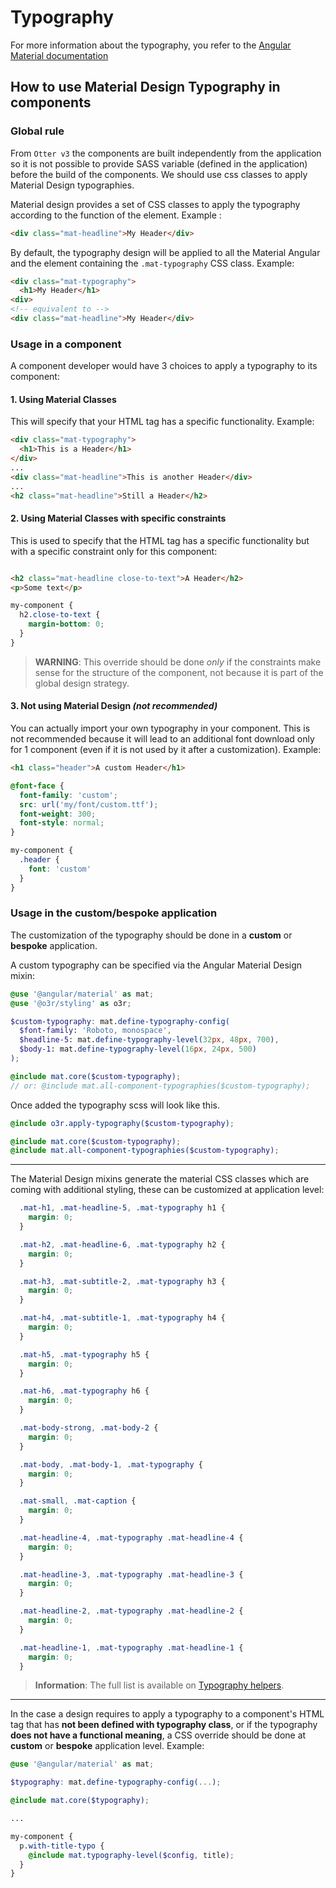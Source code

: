 # Typography

For more information about the typography, you refer to the [Angular Material documentation](https://material.angular.io/guide/typography)

## How to use Material Design Typography in components

### Global rule

From `Otter v3` the components are built independently from the application so it is not possible to provide SASS variable (defined in the application) before the build of the components.
We should use css classes to apply Material Design typographies.

Material design provides a set of CSS classes to apply the typography according to the function of the element.
Example :

```html
<div class="mat-headline">My Header</div>
```

By default, the typography design will be applied to all the Material Angular and the element containing the `.mat-typography` CSS class.
Example:

```html
<div class="mat-typography">
  <h1>My Header</h1>
<div>
<!-- equivalent to -->
<div class="mat-headline">My Header</div>
```

### Usage in a component

A component developer would have 3 choices to apply a typography to its component:

#### 1. Using **Material Classes**

This will specify that your HTML tag has a specific functionality.
Example:

```html
<div class="mat-typography">
  <h1>This is a Header</h1>
</div>
...
<div class="mat-headline">This is another Header</div>
...
<h2 class="mat-headline">Still a Header</h2>
```

#### 2. Using **Material Classes** with specific **constraints**

This is used to specify that the HTML tag has a specific functionality but with a specific constraint only for this component:

```html

<h2 class="mat-headline close-to-text">A Header</h2>
<p>Some text</p>
```

```scss
my-component {
  h2.close-to-text {
    margin-bottom: 0;
  }
}
```

> **WARNING**: This override should be done *only* if the constraints make sense for the structure of the component, not because it is part of the global design strategy.

#### 3. Not using **Material Design** *(not recommended)*

You can actually import your own typography in your component. This is not recommended because it will lead to an additional font download only for 1 component (even if it is not used by it after a customization).
Example:

```html
<h1 class="header">A custom Header</h1>
```

```css
@font-face {
  font-family: 'custom';
  src: url('my/font/custom.ttf');
  font-weight: 300;
  font-style: normal;
}

my-component {
  .header {
    font: 'custom'
  }
}
```

### Usage in the **custom**/**bespoke** application

The customization of the typography should be done in a **custom** or **bespoke** application.

A custom typography can be specified via the Angular Material Design mixin:

```scss
@use '@angular/material' as mat;
@use '@o3r/styling' as o3r;

$custom-typography: mat.define-typography-config(
  $font-family: 'Roboto, monospace',
  $headline-5: mat.define-typography-level(32px, 48px, 700),
  $body-1: mat.define-typography-level(16px, 24px, 500)
);

@include mat.core($custom-typography);
// or: @include mat.all-component-typographies($custom-typography);
```

Once added the typography scss will look like this.

```scss
@include o3r.apply-typography($custom-typography);

@include mat.core($custom-typography);
@include mat.all-component-typographies($custom-typography);
```

---

The Material Design mixins generate the material CSS classes which are coming with additional styling, these can be customized at application level:

```scss
  .mat-h1, .mat-headline-5, .mat-typography h1 {
    margin: 0;
  }

  .mat-h2, .mat-headline-6, .mat-typography h2 {
    margin: 0;
  }

  .mat-h3, .mat-subtitle-2, .mat-typography h3 {
    margin: 0;
  }

  .mat-h4, .mat-subtitle-1, .mat-typography h4 {
    margin: 0;
  }

  .mat-h5, .mat-typography h5 {
    margin: 0;
  }

  .mat-h6, .mat-typography h6 {
    margin: 0;
  }

  .mat-body-strong, .mat-body-2 {
    margin: 0;
  }

  .mat-body, .mat-body-1, .mat-typography {
    margin: 0;
  }

  .mat-small, .mat-caption {
    margin: 0;
  }

  .mat-headline-4, .mat-typography .mat-headline-4 {
    margin: 0;
  }

  .mat-headline-3, .mat-typography .mat-headline-3 {
    margin: 0;
  }

  .mat-headline-2, .mat-typography .mat-headline-2 {
    margin: 0;
  }

  .mat-headline-1, .mat-typography .mat-headline-1 {
    margin: 0;
  }
```

> **Information**: The full list is available on [Typography helpers](https://github.com/angular/components/blob/main/src/material/core/typography/_typography.scss).

---

In the case a design requires to apply a typography to a component's HTML tag that has **not been defined with typography class**, or if the typography **does not have a functional meaning**, a CSS override should be done at **custom** or **bespoke** application level.
Example:

```scss
@use '@angular/material' as mat;

$typography: mat.define-typography-config(...);

@include mat.core($typography);

...

my-component {
  p.with-title-typo {
    @include mat.typography-level($config, title);
  }
}

```
